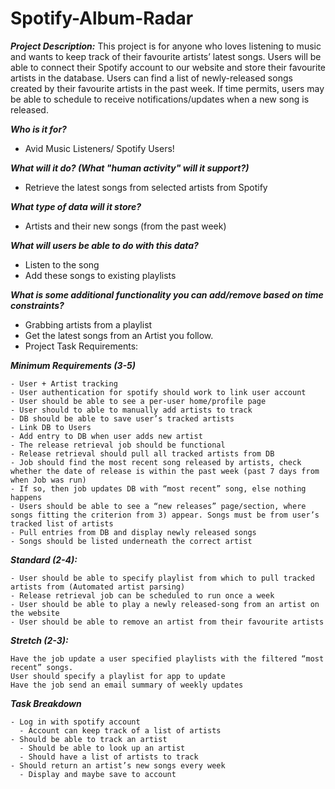 # Spotify-Album-Radar

***Project Description:***
This project is for anyone who loves listening to music and wants to keep track of their favourite artists’ latest songs. Users will be able to connect their Spotify account to our website and store their favourite artists in the database. Users can find a list of newly-released songs created by their favourite artists in the past week. If time permits, users may be able to schedule to receive notifications/updates when a new song is released.

***Who is it for?***
- Avid Music Listeners/ Spotify Users!

***What will it do? (What "human activity" will it support?)***
- Retrieve the latest songs from selected artists from Spotify

***What type of data will it store?***
- Artists and their new songs (from the past week)

***What will users be able to do with this data?***
- Listen to the song
- Add these songs to existing playlists

***What is some additional functionality you can add/remove based on time constraints?***
- Grabbing artists from a playlist
- Get the latest songs from an Artist you follow.
- Project Task Requirements:

***Minimum Requirements (3-5)***
```
- User + Artist tracking
- User authentication for spotify should work to link user account
- User should be able to see a per-user home/profile page
- User should to able to manually add artists to track
- DB should be able to save user’s tracked artists
- Link DB to Users
- Add entry to DB when user adds new artist
- The release retrieval job should be functional
- Release retrieval should pull all tracked artists from DB
- Job should find the most recent song released by artists, check whether the date of release is within the past week (past 7 days from when Job was run)
- If so, then job updates DB with “most recent” song, else nothing happens
- Users should be able to see a “new releases” page/section, where songs fitting the criterion from 3) appear. Songs must be from user’s tracked list of artists
- Pull entries from DB and display newly released songs
- Songs should be listed underneath the correct artist
```

***Standard (2-4):***
```
- User should be able to specify playlist from which to pull tracked artists from (Automated artist parsing)
- Release retrieval job can be scheduled to run once a week
- User should be able to play a newly released-song from an artist on the website
- User should be able to remove an artist from their favourite artists
```

***Stretch (2-3):***
```
Have the job update a user specified playlists with the filtered “most recent” songs.
User should specify a playlist for app to update
Have the job send an email summary of weekly updates
```

***Task Breakdown***
```
- Log in with spotify account
  - Account can keep track of a list of artists
- Should be able to track an artist
  - Should be able to look up an artist
  - Should have a list of artists to track
- Should return an artist’s new songs every week
  - Display and maybe save to account
```

